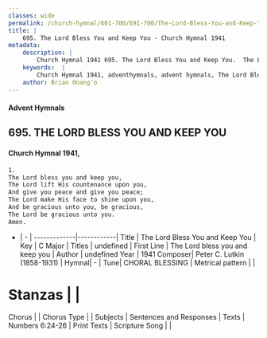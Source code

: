 ```yaml
---
classes: wide
permalink: /church-hymnal/601-700/691-700/The-Lord-Bless-You-and-Keep-You/
title: |
    695. The Lord Bless You and Keep You - Church Hymnal 1941
metadata:
    description: |
        Church Hymnal 1941 695. The Lord Bless You and Keep You.  The Lord bless you and keep you, The Lord lift His countenance upon you, And give you peace and give you peace; The Lord make His face to shine upon you, And be gracious unto you, be gracious, The Lord be gracious unto you. Amen. 
    keywords:  |
        Church Hymnal 1941, adventhymnals, advent hymnals, The Lord Bless You and Keep You, The Lord bless you and keep you. 
    author: Brian Onang'o
---
```


#### Advent Hymnals
## 695. THE LORD BLESS YOU AND KEEP YOU
####  Church Hymnal 1941,

```txt
1.
The Lord bless you and keep you,
The Lord lift His countenance upon you,
And give you peace and give you peace;
The Lord make His face to shine upon you,
And be gracious unto you, be gracious,
The Lord be gracious unto you.
Amen.

```

- |   -  |
-------------|------------|
Title | The Lord Bless You and Keep You |
Key | C Major |
Titles | undefined |
First Line | The Lord bless you and keep you |
Author | undefined
Year | 1941
Composer| Peter C. Lutkin (1858-1931) |
Hymnal|  - |
Tune| CHORAL BLESSING |
Metrical pattern | |
# Stanzas |  |
Chorus |  |
Chorus Type |  |
Subjects | Sentences and Responses |
Texts | Numbers 6:24-26 |
Print Texts | 
Scripture Song |  |
    
